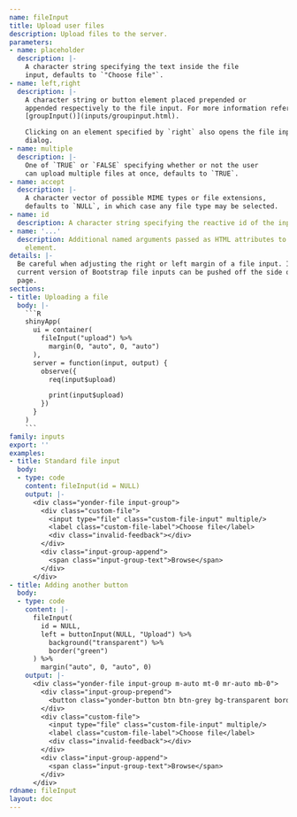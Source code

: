 ```yaml
---
name: fileInput
title: Upload user files
description: Upload files to the server.
parameters:
- name: placeholder
  description: |-
    A character string specifying the text inside the file
    input, defaults to `"Choose file"`.
- name: left,right
  description: |-
    A character string or button element placed prepended or
    appended respectively to the file input. For more information refer to
    [groupInput()](inputs/groupinput.html).

    Clicking on an element specified by `right` also opens the file input
    dialog.
- name: multiple
  description: |-
    One of `TRUE` or `FALSE` specifying whether or not the user
    can upload multiple files at once, defaults to `TRUE`.
- name: accept
  description: |-
    A character vector of possible MIME types or file extensions,
    defaults to `NULL`, in which case any file type may be selected.
- name: id
  description: A character string specifying the reactive id of the input.
- name: '...'
  description: Additional named arguments passed as HTML attributes to the parent
    element.
details: |-
  Be careful when adjusting the right or left margin of a file input. In the
  current version of Bootstrap file inputs can be pushed off the side of a
  page.
sections:
- title: Uploading a file
  body: |-
    ```R
    shinyApp(
      ui = container(
        fileInput("upload") %>%
          margin(0, "auto", 0, "auto")
      ),
      server = function(input, output) {
        observe({
          req(input$upload)

          print(input$upload)
        })
      }
    )
    ```
family: inputs
export: ''
examples:
- title: Standard file input
  body:
  - type: code
    content: fileInput(id = NULL)
    output: |-
      <div class="yonder-file input-group">
        <div class="custom-file">
          <input type="file" class="custom-file-input" multiple/>
          <label class="custom-file-label">Choose file</label>
          <div class="invalid-feedback"></div>
        </div>
        <div class="input-group-append">
          <span class="input-group-text">Browse</span>
        </div>
      </div>
- title: Adding another button
  body:
  - type: code
    content: |-
      fileInput(
        id = NULL,
        left = buttonInput(NULL, "Upload") %>%
          background("transparent") %>%
          border("green")
      ) %>%
        margin("auto", 0, "auto", 0)
    output: |-
      <div class="yonder-file input-group m-auto mt-0 mr-auto mb-0">
        <div class="input-group-prepend">
          <button class="yonder-button btn btn-grey bg-transparent border border-green" type="button" role="button">Upload</button>
        </div>
        <div class="custom-file">
          <input type="file" class="custom-file-input" multiple/>
          <label class="custom-file-label">Choose file</label>
          <div class="invalid-feedback"></div>
        </div>
        <div class="input-group-append">
          <span class="input-group-text">Browse</span>
        </div>
      </div>
rdname: fileInput
layout: doc
---
```

